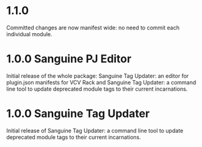 # 1.1.0

Committed changes are now manifest wide: no need to commit each individual module.


# 1.0.0 Sanguine PJ Editor

Initial release of the whole package: Sanguine Tag Updater: an editor for plugin.json manifests for VCV Rack and Sanguine Tag Updater: a command line tool to update deprecated module tags to their current incarnations.


# 1.0.0 Sanguine Tag Updater

Initial release of Sanguine Tag Updater: a command line tool to update deprecated module tags to their current incarnations.
